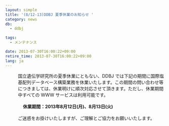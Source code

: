 ```yaml
---
layout: simple
title: '(8/12-13)DDBJ 夏季休業のお知らせ '
category: news
db:
  - ddbj

tags:
  - メンテナンス

date: 2013-07-30T16:00:22+09:00
retire_time: 2013-07-30T16:00:22+09:00
lang: ja
---
```


<html>

<dl>
    <dd>国立遺伝学研究所の夏季休業にともない、DDBJ では下記の期間に国際塩基配列データベース構築業務を休業いたします。この期間の問い合わせ等につきましては、休業明けに順次対応させて頂きます。ただし、休業期間中すべての WWW サービスは利用可能です。<br><br>    <b>休業期間：2013年8月12日(月)、8月13日(火)</b></dd><br>
    <dd>ご迷惑をお掛けいたしますが、ご理解とご協力をお願いいたします。</dd>
</dl>
</html>
